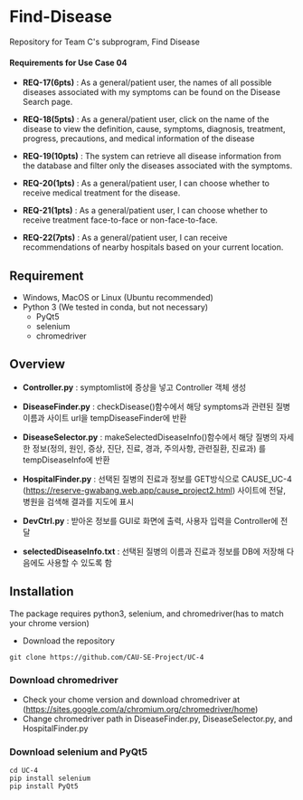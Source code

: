 # Find-Disease
Repository for Team C's subprogram, Find Disease

#### Requirements for Use Case 04
- **REQ-17(6pts)** : As a general/patient user, the names of all possible diseases associated with my symptoms can be found on the Disease Search page.

- **REQ-18(5pts)** : As a general/patient user, click on the name of the disease to view the definition, cause, symptoms, diagnosis, treatment, progress, precautions, and medical information of the disease

- **REQ-19(10pts)** : The system can retrieve all disease information from the database and filter only the diseases associated with the symptoms.

- **REQ-20(1pts)** : As a general/patient user, I can choose whether to receive medical treatment for the disease.

- **REQ-21(1pts)** : As a general/patient user, I can choose whether to receive treatment face-to-face or non-face-to-face.

- **REQ-22(7pts)** : As a general/patient user, I can receive recommendations of nearby hospitals based on your current location.



## Requirement
- Windows, MacOS or Linux (Ubuntu recommended)
- Python 3 (We tested in conda, but not necessary)
  - PyQt5
  - selenium
  - chromedriver


## Overview
- **Controller.py** : symptomlist에 증상을 넣고 Controller 객체 생성

- **DiseaseFinder.py** : checkDisease()함수에서 해당 symptoms과 관련된 질병 이름과 사이트 url을 tempDiseaseFinder에 반환

- **DiseaseSelector.py** : makeSelectedDiseaseInfo()함수에서 해당 질병의 자세한 정보(정의, 원인, 증상, 진단, 진료, 경과, 주의사항, 관련질환, 진료과) 를 tempDiseaseInfo에 반환

- **HospitalFinder.py** : 선택된 질병의 진료과 정보를 GET방식으로 CAUSE_UC-4 (https://reserve-gwabang.web.app/cause_project2.html) 사이트에 전달, 병원을 검색해 결과를 지도에 표시

- **DevCtrl.py** : 받아온 정보를 GUI로 화면에 출력, 사용자 입력을 Controller에 전달

- **selectedDiseaseInfo.txt** : 선택된 질병의 이름과 진료과 정보를 DB에 저장해 다음에도 사용할 수 있도록 함

## Installation
The package requires python3, selenium, and chromedriver(has to match your chrome version)
- Download the repository

```
git clone https://github.com/CAU-SE-Project/UC-4
```

### Download chromedriver
- Check your chome version and download chromedriver at (https://sites.google.com/a/chromium.org/chromedriver/home)
- Change chromedriver path in DiseaseFinder.py, DiseaseSelector.py, and HospitalFinder.py


### Download selenium and PyQt5
```
cd UC-4
pip install selenium
pip install PyQt5
```
